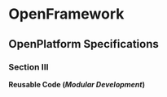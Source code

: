 # OpenFramework
## OpenPlatform Specifications

### Section III

**Reusable Code (_Modular Development_)**
